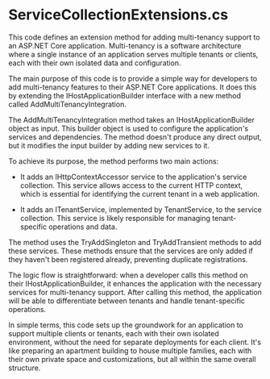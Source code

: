 # ServiceCollectionExtensions.cs

This code defines an extension method for adding multi-tenancy support to an ASP.NET Core application. Multi-tenancy is a software architecture where a single instance of an application serves multiple tenants or clients, each with their own isolated data and configuration.

The main purpose of this code is to provide a simple way for developers to add multi-tenancy features to their ASP.NET Core applications. It does this by extending the IHostApplicationBuilder interface with a new method called AddMultiTenancyIntegration.

The AddMultiTenancyIntegration method takes an IHostApplicationBuilder object as input. This builder object is used to configure the application's services and dependencies. The method doesn't produce any direct output, but it modifies the input builder by adding new services to it.

To achieve its purpose, the method performs two main actions:

- It adds an IHttpContextAccessor service to the application's service collection. This service allows access to the current HTTP context, which is essential for identifying the current tenant in a web application.

- It adds an ITenantService, implemented by TenantService, to the service collection. This service is likely responsible for managing tenant-specific operations and data.

The method uses the TryAddSingleton and TryAddTransient methods to add these services. These methods ensure that the services are only added if they haven't been registered already, preventing duplicate registrations.

The logic flow is straightforward: when a developer calls this method on their IHostApplicationBuilder, it enhances the application with the necessary services for multi-tenancy support. After calling this method, the application will be able to differentiate between tenants and handle tenant-specific operations.

In simple terms, this code sets up the groundwork for an application to support multiple clients or tenants, each with their own isolated environment, without the need for separate deployments for each client. It's like preparing an apartment building to house multiple families, each with their own private space and customizations, but all within the same overall structure.